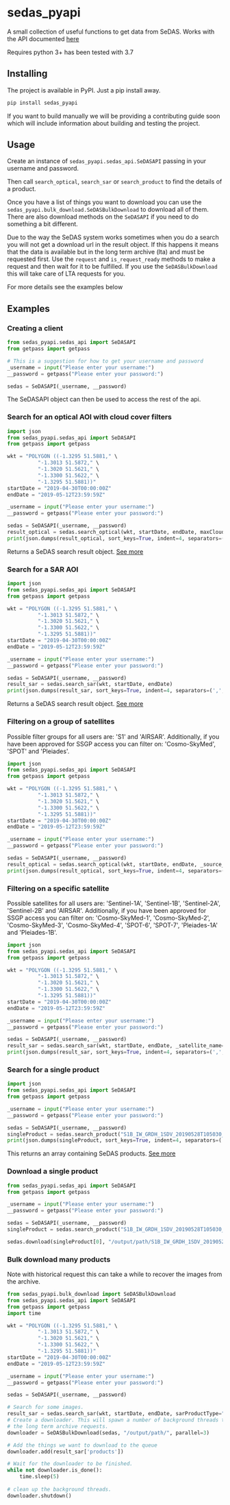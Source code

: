 # sedas_pyapi

A small collection of useful functions to get data from SeDAS. Works with the API documented [here](https://geobrowser.satapps.org/docs/index.html)

Requires python 3+ has been tested with 3.7

## Installing

The project is available in PyPI. Just a pip install away.

```bash
pip install sedas_pyapi
```

If you want to build manually we will be providing a contributing guide soon which will include information about 
building and testing the project.

## Usage

Create an instance of `sedas_pyapi.sedas_api.SeDASAPI` passing in your username and password.

Then call `search_optical`, `search_sar` or `search_product` to find the details of a product.

Once you have a list of things you want to download you can use the `sedas_pyapi.bulk_download.SeDASBulkDownload` to 
download all of them. There are also download methods on the `SeDASAPI` if you need to do something a bit different.

Due to the way the SeDAS system works sometimes when you do a search you will not get a download url in the result 
object. If this happens it means that the data is available but in the long term archive (lta) and must be requested 
first. Use the `request` and `is_request_ready` methods to make a request and then wait for it to be fulfilled. If you 
use the `SeDASBulkDownload` this will take care of LTA requests for you.

For more details see the examples below

## Examples

### Creating a client

```python
from sedas_pyapi.sedas_api import SeDASAPI
from getpass import getpass

# This is a suggestion for how to get your username and password
_username = input("Please enter your username:")
__password = getpass("Please enter your password:")

sedas = SeDASAPI(_username, __password)
```

The SeDASAPI object can then be used to access the rest of the api.

### Search for an optical AOI with cloud cover filters

```python
import json
from sedas_pyapi.sedas_api import SeDASAPI
from getpass import getpass

wkt = "POLYGON ((-1.3295 51.5881," \
          "-1.3013 51.5872," \
          "-1.3020 51.5621," \
          "-1.3300 51.5622," \
          "-1.3295 51.5881))"
startDate = "2019-04-30T00:00:00Z"
endDate = "2019-05-12T23:59:59Z"

_username = input("Please enter your username:")
__password = getpass("Please enter your password:")

sedas = SeDASAPI(_username, __password)
result_optical = sedas.search_optical(wkt, startDate, endDate, maxCloudPercent=50)
print(json.dumps(result_optical, sort_keys=True, indent=4, separators=(',', ': ')))
```

Returns a SeDAS search result object. [See more](https://geobrowser.satapps.org/docs/json_SearchResponse.html)

### Search for a SAR AOI

```python
import json
from sedas_pyapi.sedas_api import SeDASAPI
from getpass import getpass

wkt = "POLYGON ((-1.3295 51.5881," \
          "-1.3013 51.5872," \
          "-1.3020 51.5621," \
          "-1.3300 51.5622," \
          "-1.3295 51.5881))"
startDate = "2019-04-30T00:00:00Z"
endDate = "2019-05-12T23:59:59Z"

_username = input("Please enter your username:")
__password = getpass("Please enter your password:")

sedas = SeDASAPI(_username, __password)
result_sar = sedas.search_sar(wkt, startDate, endDate)
print(json.dumps(result_sar, sort_keys=True, indent=4, separators=(',', ': ')))
```

Returns a SeDAS search result object. [See more](https://geobrowser.satapps.org/docs/json_SearchResponse.html)

### Filtering on a group of satellites

Possible filter groups for all users are: 'S1' and 'AIRSAR'.
Additionally, if you have been approved for SSGP access you can filter on: 'Cosmo-SkyMed', 'SPOT' and 'Pleiades'.

```python
import json
from sedas_pyapi.sedas_api import SeDASAPI
from getpass import getpass

wkt = "POLYGON ((-1.3295 51.5881," \
          "-1.3013 51.5872," \
          "-1.3020 51.5621," \
          "-1.3300 51.5622," \
          "-1.3295 51.5881))"
startDate = "2019-04-30T00:00:00Z"
endDate = "2019-05-12T23:59:59Z"

_username = input("Please enter your username:")
__password = getpass("Please enter your password:")

sedas = SeDASAPI(_username, __password)
result_optical = sedas.search_optical(wkt, startDate, endDate, _source_group="S2")
print(json.dumps(result_optical, sort_keys=True, indent=4, separators=(',', ': ')))
```

### Filtering on a specific satellite

Possible satellites for all users are: 'Sentinel-1A', 'Sentinel-1B', 'Sentinel-2A', 'Sentinel-2B' and 'AIRSAR'.
Additionally, if you have been approved for SSGP access you can filter on: 'Cosmo-SkyMed-1', 'Cosmo-SkyMed-2', 'Cosmo-SkyMed-3', 'Cosmo-SkyMed-4', 'SPOT-6', 'SPOT-7', 'Pleiades-1A' and 'Pleiades-1B'.

```python
import json
from sedas_pyapi.sedas_api import SeDASAPI
from getpass import getpass

wkt = "POLYGON ((-1.3295 51.5881," \
          "-1.3013 51.5872," \
          "-1.3020 51.5621," \
          "-1.3300 51.5622," \
          "-1.3295 51.5881))"
startDate = "2019-04-30T00:00:00Z"
endDate = "2019-05-12T23:59:59Z"

_username = input("Please enter your username:")
__password = getpass("Please enter your password:")

sedas = SeDASAPI(_username, __password)
result_sar = sedas.search_sar(wkt, startDate, endDate, _satellite_name="Sentinel-1A")
print(json.dumps(result_sar, sort_keys=True, indent=4, separators=(',', ': ')))
```

### Search for a single product

```python
import json
from sedas_pyapi.sedas_api import SeDASAPI
from getpass import getpass

_username = input("Please enter your username:")
__password = getpass("Please enter your password:")

sedas = SeDASAPI(_username, __password)
singleProduct = sedas.search_product("S1B_IW_GRDH_1SDV_20190528T105030_20190528T105055_016443_01EF3E_5E4F")
print(json.dumps(singleProduct, sort_keys=True, indent=4, separators=(',', ': ')))
```

This returns an array containing SeDAS products. [See more](https://geobrowser.satapps.org/docs/json_Product.html)

### Download a single product

```python
from sedas_pyapi.sedas_api import SeDASAPI
from getpass import getpass

_username = input("Please enter your username:")
__password = getpass("Please enter your password:")

sedas = SeDASAPI(_username, __password)
singleProduct = sedas.search_product("S1B_IW_GRDH_1SDV_20190528T105030_20190528T105055_016443_01EF3E_5E4F")

sedas.download(singleProduct[0], "/output/path/S1B_IW_GRDH_1SDV_20190528T105030_20190528T105055_016443_01EF3E_5E4F.zip")
```

### Bulk download many products
Note with historical request this can take a while to recover the images from the archive.
```python
from sedas_pyapi.bulk_download import SeDASBulkDownload
from sedas_pyapi.sedas_api import SeDASAPI
from getpass import getpass
import time

wkt = "POLYGON ((-1.3295 51.5881," \
          "-1.3013 51.5872," \
          "-1.3020 51.5621," \
          "-1.3300 51.5622," \
          "-1.3295 51.5881))"
startDate = "2019-04-30T00:00:00Z"
endDate = "2019-05-12T23:59:59Z"

_username = input("Please enter your username:")
__password = getpass("Please enter your password:")

sedas = SeDASAPI(_username, __password)

# Search for some images.
result_sar = sedas.search_sar(wkt, startDate, endDate, sarProductType="SLC")
# Create a downloader. This will spawn a number of background threads to actually do the downloading and waiting for 
# the long term archive requests.
downloader = SeDASBulkDownload(sedas, "/output/path/", parallel=3)

# Add the things we want to download to the queue
downloader.add(result_sar['products'])

# Wait for the downloader to be finished.
while not downloader.is_done():
    time.sleep(5)
    
# clean up the background threads.
downloader.shutdown()

```
